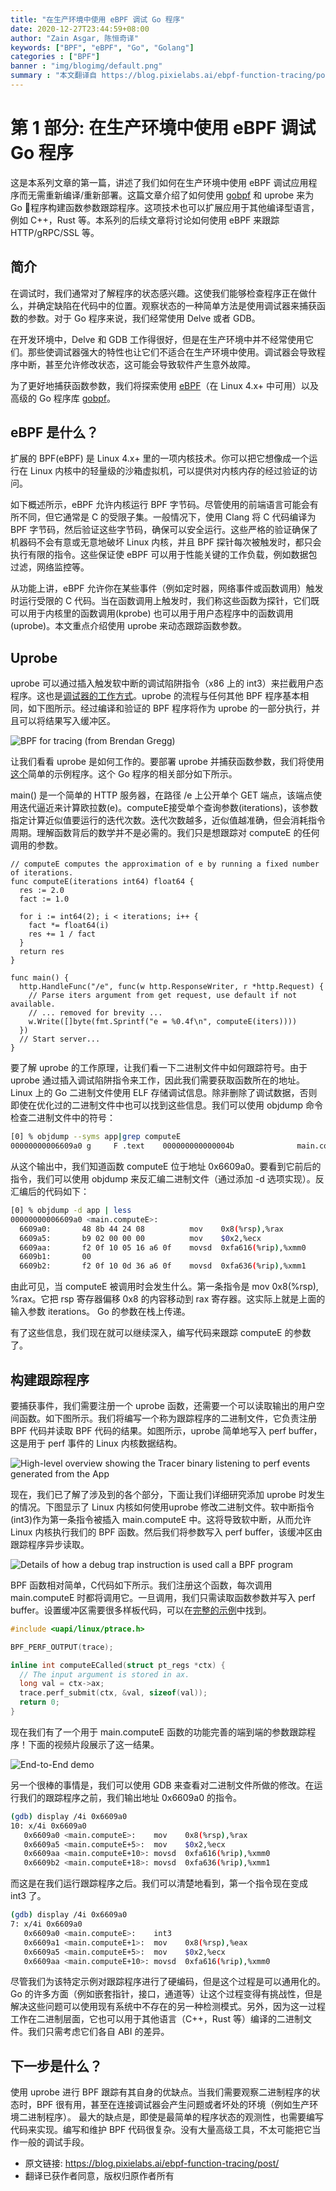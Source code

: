 ```yaml
---
title: "在生产环境中使用 eBPF 调试 Go 程序"
date: 2020-12-27T23:44:59+08:00
author: "Zain Asgar, 陈恒奇译"
keywords: ["BPF", "eBPF", "Go", "Golang"]
categories : ["BPF"]
banner : "img/blogimg/default.png"
summary : "本文翻译自 https://blog.pixielabs.ai/ebpf-function-tracing/post/"
---
```


# 第 1 部分: 在生产环境中使用 eBPF 调试 Go 程序

这是本系列文章的第一篇，讲述了我们如何在生产环境中使用 eBPF 调试应用程序而无需重新编译/重新部署。这篇文章介绍了如何使用 [gobpf](https://github.com/iovisor/gobpf) 和 uprobe 来为 Go 程序构建函数参数跟踪程序。这项技术也可以扩展应用于其他编译型语言，例如 C++，Rust 等。本系列的后续文章将讨论如何使用 eBPF 来跟踪 HTTP/gRPC/SSL 等。

## 简介

在调试时，我们通常对了解程序的状态感兴趣。这使我们能够检查程序正在做什么，并确定缺陷在代码中的位置。观察状态的一种简单方法是使用调试器来捕获函数的参数。对于 Go 程序来说，我们经常使用 Delve 或者 GDB。

在开发环境中，Delve 和 GDB 工作得很好，但是在生产环境中并不经常使用它们。那些使调试器强大的特性也让它们不适合在生产环境中使用。调试器会导致程序中断，甚至允许修改状态，这可能会导致软件产生意外故障。

为了更好地捕获函数参数，我们将探索使用 [eBPF](https://ebpf.io/)（在 Linux 4.x+ 中可用）以及高级的 Go 程序库 [gobpf](https://github.com/iovisor/gobpf)。

## eBPF 是什么？

扩展的 BPF(eBPF) 是 Linux 4.x+ 里的一项内核技术。你可以把它想像成一个运行在 Linux 内核中的轻量级的沙箱虚拟机，可以提供对内核内存的经过验证的访问。

如下概述所示，eBPF 允许内核运行 BPF 字节码。尽管使用的前端语言可能会有所不同，但它通常是 C 的受限子集。一般情况下，使用 Clang 将 C 代码编译为 BPF 字节码，然后验证这些字节码，确保可以安全运行。这些严格的验证确保了机器码不会有意或无意地破坏 Linux 内核，并且 BPF 探针每次被触发时，都只会执行有限的指令。这些保证使 eBPF 可以用于性能关键的工作负载，例如数据包过滤，网络监控等。

从功能上讲，eBPF 允许你在某些事件（例如定时器，网络事件或函数调用）触发时运行受限的 C 代码。当在函数调用上触发时，我们称这些函数为探针，它们既可以用于内核里的函数调用(kprobe) 也可以用于用户态程序中的函数调用(uprobe)。本文重点介绍使用 uprobe 来动态跟踪函数参数。

## Uprobe

uprobe 可以通过插入触发软中断的调试陷阱指令（x86 上的 int3）来拦截用户态程序。这也是[调试器的工作方式](https://eli.thegreenplace.net/2011/01/27/how-debuggers-work-part-2-breakpoints)。uprobe 的流程与任何其他 BPF 程序基本相同，如下图所示。经过编译和验证的 BPF 程序将作为 uprobe 的一部分执行，并且可以将结果写入缓冲区。

![BPF for tracing (from Brendan Gregg)](https://blog.pixielabs.ai/static/a11d6d9cb78e055d59136a97665907d3/073a0/bpf-tracing.jpg)

让我们看看 uprobe 是如何工作的。要部署 uprobe 并捕获函数参数，我们将使用[这个](https://github.com/pixie-labs/pixie/blob/main/demos/simple-gotracing/app/app.go)简单的示例程序。这个 Go 程序的相关部分如下所示。

main() 是一个简单的 HTTP 服务器，在路径 /e 上公开单个 GET 端点，该端点使用迭代逼近来计算欧拉数(e)。computeE接受单个查询参数(iterations)，该参数指定计算近似值要运行的迭代次数。迭代次数越多，近似值越准确，但会消耗指令周期。理解函数背后的数学并不是必需的。我们只是想跟踪对 computeE 的任何调用的参数。

```golang
// computeE computes the approximation of e by running a fixed number of iterations.
func computeE(iterations int64) float64 {
  res := 2.0
  fact := 1.0

  for i := int64(2); i < iterations; i++ {
    fact *= float64(i)
    res += 1 / fact
  }
  return res
}

func main() {
  http.HandleFunc("/e", func(w http.ResponseWriter, r *http.Request) {
    // Parse iters argument from get request, use default if not available.
    // ... removed for brevity ...
    w.Write([]byte(fmt.Sprintf("e = %0.4f\n", computeE(iters))))
  })
  // Start server...
}
```

要了解 uprobe 的工作原理，让我们看一下二进制文件中如何跟踪符号。由于 uprobe 通过插入调试陷阱指令来工作，因此我们需要获取函数所在的地址。Linux 上的 Go 二进制文件使用 ELF 存储调试信息。除非删除了调试数据，否则即使在优化过的二进制文件中也可以找到这些信息。我们可以使用 objdump 命令检查二进制文件中的符号：

```bash
[0] % objdump --syms app|grep computeE
00000000006609a0 g     F .text    000000000000004b              main.computeE
```

从这个输出中，我们知道函数 computeE 位于地址 0x6609a0。要看到它前后的指令，我们可以使用 objdump 来反汇编二进制文件（通过添加 -d 选项实现）。反汇编后的代码如下：

```bash
[0] % objdump -d app | less
00000000006609a0 <main.computeE>:
  6609a0:       48 8b 44 24 08          mov    0x8(%rsp),%rax
  6609a5:       b9 02 00 00 00          mov    $0x2,%ecx
  6609aa:       f2 0f 10 05 16 a6 0f    movsd  0xfa616(%rip),%xmm0
  6609b1:       00
  6609b2:       f2 0f 10 0d 36 a6 0f    movsd  0xfa636(%rip),%xmm1
```

由此可见，当 computeE 被调用时会发生什么。第一条指令是 mov 0x8(%rsp), %rax。它把 rsp 寄存器偏移 0x8 的内容移动到 rax 寄存器。这实际上就是上面的输入参数 iterations。 Go 的参数在栈上传递。

有了这些信息，我们现在就可以继续深入，编写代码来跟踪 computeE 的参数了。

## 构建跟踪程序

要捕获事件，我们需要注册一个 uprobe 函数，还需要一个可以读取输出的用户空间函数。如下图所示。我们将编写一个称为跟踪程序的二进制文件，它负责注册 BPF 代码并读取 BPF 代码的结果。如图所示，uprobe 简单地写入 perf buffer，这是用于 perf 事件的 Linux 内核数据结构。

![High-level overview showing the Tracer binary listening to perf events generated from the App](https://blog.pixielabs.ai/static/9f8b26f88f9b132440ef1b9d48b5a341/app-tracer.svg)

现在，我们已了解了涉及到的各个部分，下面让我们详细研究添加 uprobe 时发生的情况。下图显示了 Linux 内核如何使用uprobe 修改二进制文件。软中断指令(int3)作为第一条指令被插入 main.computeE 中。这将导致软中断，从而允许 Linux 内核执行我们的 BPF 函数。然后我们将参数写入 perf buffer，该缓冲区由跟踪程序异步读取。

![Details of how a debug trap instruction is used call a BPF program](https://blog.pixielabs.ai/static/87301c7282e8f8270fee2afb9fe85c81/app-trace.svg)

BPF 函数相对简单，C代码如下所示。我们注册这个函数，每次调用 main.computeE 时都将调用它。一旦调用，我们只需读取函数参数并写入 perf buffer。设置缓冲区需要很多样板代码，可以在[完整的示例](https://github.com/pixie-labs/pixie/blob/main/demos/simple-gotracing/trace_example/trace.go)中找到。

```c
#include <uapi/linux/ptrace.h>

BPF_PERF_OUTPUT(trace);

inline int computeECalled(struct pt_regs *ctx) {
  // The input argument is stored in ax.
  long val = ctx->ax;
  trace.perf_submit(ctx, &val, sizeof(val));
  return 0;
}
```

现在我们有了一个用于 main.computeE 函数的功能完善的端到端的参数跟踪程序！下面的视频片段展示了这一结果。

![End-to-End demo](https://blog.pixielabs.ai/static/4de8713a5b05e1f9132350f333572174/e2e-demo.gif)

另一个很棒的事情是，我们可以使用 GDB 来查看对二进制文件所做的修改。在运行我们的跟踪程序之前，我们输出地址 0x6609a0 的指令。

```bash
(gdb) display /4i 0x6609a0
10: x/4i 0x6609a0
   0x6609a0 <main.computeE>:    mov    0x8(%rsp),%rax
   0x6609a5 <main.computeE+5>:  mov    $0x2,%ecx
   0x6609aa <main.computeE+10>: movsd  0xfa616(%rip),%xmm0
   0x6609b2 <main.computeE+18>: movsd  0xfa636(%rip),%xmm1
```

而这是在我们运行跟踪程序之后。我们可以清楚地看到，第一个指令现在变成 int3 了。

```bash
(gdb) display /4i 0x6609a0
7: x/4i 0x6609a0
   0x6609a0 <main.computeE>:    int3
   0x6609a1 <main.computeE+1>:  mov    0x8(%rsp),%eax
   0x6609a5 <main.computeE+5>:  mov    $0x2,%ecx
   0x6609aa <main.computeE+10>: movsd  0xfa616(%rip),%xmm0
```

尽管我们为该特定示例对跟踪程序进行了硬编码，但是这个过程是可以通用化的。Go 的许多方面（例如嵌套指针，接口，通道等）让这个过程变得有挑战性，但是解决这些问题可以使用现有系统中不存在的另一种检测模式。另外，因为这一过程工作在二进制层面，它也可以用于其他语言（C++，Rust 等）编译的二进制文件。我们只需考虑它们各自 ABI 的差异。

## 下一步是什么？

使用 uprobe 进行 BPF 跟踪有其自身的优缺点。当我们需要观察二进制程序的状态时，BPF 很有用，甚至在连接调试器会产生问题或者坏处的环境（例如生产环境二进制程序）。 最大的缺点是，即使是最简单的程序状态的观测性，也需要编写代码来实现。编写和维护 BPF 代码很复杂。没有大量高级工具，不太可能把它当作一般的调试手段。


* 原文链接: https://blog.pixielabs.ai/ebpf-function-tracing/post/
* 翻译已获作者同意，版权归原作者所有
